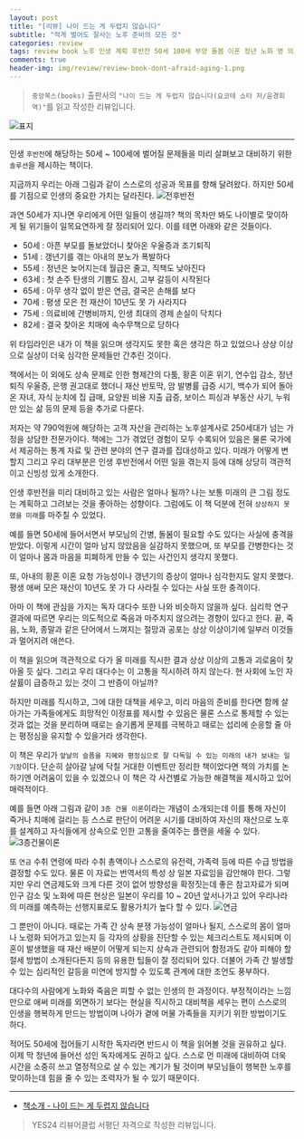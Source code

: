 ```yaml
---  
layout: post  
title: "[리뷰] 나이 드는 게 두렵지 않습니다"  
subtitle: "적게 벌어도 잘사는 노후 준비의 모든 것"  
categories: review 
tags: review book 노후 인생 계획 후반전 50세 100세 부양 돌봄 이혼 정년 노화 병 의료비 간병비 고부갈등 요양시설      
comments: true  
header-img: img/review/review-book-dont-afraid-aging-1.png
---  
```

  
> `중앙북스(books)` 출판사의 `"나이 드는 게 두렵지 않습니다(요코테 쇼타 저/윤경희 역)"`를 읽고 작성한 리뷰입니다.  

![표지](https://theorydb.github.io/assets/img/review/review-book-dont-afraid-aging-1.png)  

---

인생 `후반전`에 해당하는 50세 ~ 100세에 벌어질 문제들을 미리 살펴보고 대비하기 위한 `솔루션`을 제시하는 책이다.

지금까지 우리는 아래 그림과 같이 스스로의 성공과 목표를 향해 달려왔다. 하지만 50세를 기점으로 인생의 중요한 가치는 달라진다. 
![전후반전](https://theorydb.github.io/assets/img/review/review-book-dont-afraid-aging-4.png)

과연 50세가 지나면 우리에게 어떤 일들이 생길까? 책의 목차만 봐도 나이별로 맞이하게 될 위기들이 일목요연하게 잘 정리되어 있다. 이를 테면 아래와 같은 것들이다.

* 50세 : 아픈 부모를 돌보았더니 찾아온 우울증과 조기퇴직
* 51세 : 갱년기를 겪는 아내의 분노가 폭발하다
* 55세 : 정년은 늦어지는데 월급은 줄고, 직책도 낮아진다
* 63세 : 첫 손주 탄생의 기쁨도 잠시, 고부 갈등이 시작된다
* 65세 : 아무 생각 없이 받은 연금, 결국은 손해를 보다
* 70세 : 평생 모은 전 재산이 10년도 못 가 사라지다
* 75세 : 의료비에 간병비까지, 인생 최대의 경제 손실이 닥치다
* 82세 : 결국 찾아온 치매에 속수무책으로 당하다

위 타임라인은 내가 이 책을 읽으며 생각지도 못한 혹은 생각은 하고 있었으나 상상 이상으로 실상이 더욱 심각한 문제들만 간추린 것이다. 

책에서는 이 외에도 상속 문제로 인한 형제간의 다툼, 황혼 이혼 위기, 연수입 감소, 정년 퇴직 우울증, 은행 권고대로 했더니 재산 반토막, 암 발병률 급증 시기, 백수가 되어 돌아온 자녀, 자식 눈치에 집 급매, 요양원 비용 지출 급증, 보이스 피싱과 부동산 사기, 누워만 있는 삶 등의 문제 등을 추가로 다룬다.

저자는 약 790억원에 해당하는 고객 자산을 관리하는 노후설계사로 250세대가 넘는 가정을 상담한 전문가이다. 책에는 그가 겪었던 경험이 모두 수록되어 있음은 물론 국가에서 제공하는 통계 자료 및 관련 분야의 연구 결과를 집대성하고 있다. 미래가 어떻게 변할지 그리고 우리 대부분은 인생 후반전에서 어떤 일을 겪는지 등에 대해 상당히 객관적이고 신빙성 있게 소개한다.

인생 후반전을 미리 대비하고 있는 사람은 얼마나 될까? 나는 보통 미래의 큰 그림 정도는 계획하고 그려보는 것을 좋아하는 성향이다. 그럼에도 이 책 덕분에 전혀 `상상하지 못했을 미래`를 마주칠 수 있었다. 

예를 들면 50세에 들어서면서 부모님의 간병, 돌봄이 필요할 수도 있다는 사실에 충격을 받았다. 이렇게 시간이 얼마 남지 않았음을 실감하지 못했으며, 또 부모를 간병한다는 것이 얼마나 몸과 마음을 피폐하게 만들 수 있는 사건인지 생각지 못했다. 

또, 아내의 황혼 이혼 요청 가능성이나 갱년기의 증상이 얼마나 심각한지도 알지 못했다. 평생 애써 모은 재산이 10년도 못 가 다 사라질 수 있다는 사실 또한 충격이다. 

아마 이 책에 관심을 가지는 독자 대다수 또한 나와 비슷하지 않을까 싶다. 심리학 연구 결과에 따르면 우리는 의도적으로 죽음과 마주치지 않으려는 경향이 있다고 한다. 끝, 죽음, 노화, 종말과 같은 단어에서 느껴지는 절망과 공포는 상상 이상이기에 일부러 이것들과 멀어지려 애쓴다.

이 책을 읽으며 객관적으로 다가 올 미래를 직시한 결과 상상 이상의 고통과 괴로움이 찾아올 듯 싶다. 그리고 우리 대다수는 이 고통을 직시하려 하지 않는다. 현 사회에 노인 자살률이 급증하고 있는 것이 그 반증이 아닐까?

하지만 미래를 직시하고, 그에 대한 대책을 세우고, 미리 마음의 준비를 한다면 함께 살아가는 가족들에게도 희망적인 이정표를 제시할 수 있음은 물론 스스로 통제할 수 있는 것과 없는 것을 분리하며 때로는 슬기롭게 문제를 극복하고 때로는 섭리에 순응할 줄 아는 평정심을 유지할 수 있을거라 생각한다. 

이 책은 우리가 `앞날의 슬픔을 지혜와 평정심으로 잘 다독일 수 있는 미래의 내가 보내는 일기장`이다. 단순히 살아갈 날에 닥칠 거대한 이벤트만 정리한 책이었다면 책의 가치를 논하기엔 어려움이 있을 수 있겠으나 이 책은 각 사건별로 가능한 해결책을 제시하고 있어 매력적이다.

예를 들면 아래 그림과 같이 `3층 건물 이론`이라는 개념이 소개되는데 이를 통해 자신이 죽거나 치매에 걸리는 등 스스로 판단이 어려운 시기를 대비하여 자신의 재산으로 노후를 설계하고 자식들에게 상속으로 인한 고통을 줄여주는 플랜을 세울 수 있다.
![3층건물이론](https://theorydb.github.io/assets/img/review/review-book-dont-afraid-aging-3.png)

또 `연금` 수취 연령에 따라 수취 총액이나 스스로의 유전력, 가족력 등에 따른 수급 방법을 결정할 수도 있다. 물론 이 자료는 번역서의 특성 상 일본 자료임을 감안해야 한다. 그렇지만 우리 연금제도와 크게 다른 것이 없어 방향성을 확정짓는데 좋은 참고자료가 되며 인구 감소 및 노화에 따른 현상은 일본이 우리를 10 ~ 20년 앞서나가고 있어 우리나라의 미래를 예측하는 선행지표로도 활용가치가 높다 할 수 있다.
![연금](https://theorydb.github.io/assets/img/review/review-book-dont-afraid-aging-2.png)

그 뿐만이 아니다. 때로는 가족 간 상속 분쟁 가능성이 얼마나 될지, 스스로의 몸이 얼마나 노령화 되어가고 있는지 등 각자의 상황을 진단할 수 있는 체크리스트도 제시되며 이혼이 발생했을 때 재산 배분이 어떻게 되는지 상속과 관련되어 함정과도 같아 피해야 할 절세 방법이 소개된다든지 등의 유용한 팁들이 잘 정리되어 있다. 더불어 가족 간 발생할 수 있는 심리적인 갈등을 미연에 방지할 수 있도록 관계에 대한 조언도 풍부하다.

대다수의 사람에게 노화와 죽음은 피할 수 없는 인생의 한 과정이다. 부정적이라는 느낌만으로 애써 미래를 외면하기 보다는 현실을 직시하고 대비책을 세우는 편이 스스로의 인생을 행복하게 만드는 방법이며 나아가 곁에 머물 가족들을 지키기 위한 방법이기도 하다. 

적어도 50세에 접어들기 시작한 독자라면 반드시 이 책을 읽어볼 것을 권유하고 싶다. 이제 막 청년에 들어선 성인 독자에게도 권하고 싶다. 스스로 먼 미래에 대비하여 더욱 시간을 소중히 쓰고 열정적으로 살 수 있는 계기가 될 것이며 부모님들이 행복한 노후를 맞이하는데 힘을 줄 수 있는 조력자가 될 수 있기 때문이다.

---

* [책소개 - 나이 드는 게 두렵지 않습니다](http://www.yes24.com/Product/Goods/103411479)

> YES24 리뷰어클럽 서평단 자격으로 작성한 리뷰입니다.

